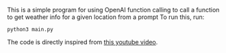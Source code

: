 This is a simple program for using OpenAI function calling to call a function to get weather info for a given location  from a prompt
To run this, run:
```shell
python3 main.py
```
The code is directly inspired from [this youtube video](https://www.youtube.com/watch?v=Qor2VZoBib0).
